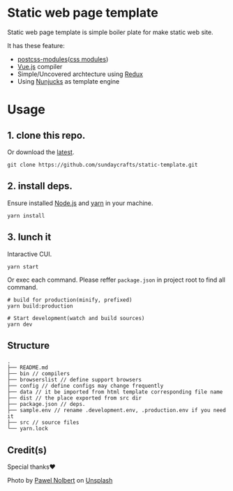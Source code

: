 # Static web page template

Static web page template is simple boiler plate for make static web site.

It has these feature:

- [postcss-modules](https://github.com/css-modules/postcss-modules)([css modules](https://github.com/css-modules/css-modules))
- [Vue.js](https://github.com/vuejs/vue) compiler
- Simple/Uncovered archtecture using [Redux](https://github.com/reactjs/redux)
- Using [Nunjucks](https://mozilla.github.io/nunjucks/) as template engine

# Usage

## 1. clone this repo.

Or download the [latest](https://github.com/sundaycrafts/static-template/archive/master.zip).

```shell
git clone https://github.com/sundaycrafts/static-template.git
```

## 2. install deps.

Ensure installed [Node.js](https://nodejs.org/en/) and [yarn](https://yarnpkg.com/lang/en/docs/install/) in your machine.

```shell
yarn install
```

## 3. lunch it

Intaractive CUI.

```shell
yarn start
```

Or exec each command.
Please reffer `package.json` in project root to find all command.

```shell
# build for production(minify, prefixed)
yarn build:production

# Start development(watch and build sources)
yarn dev
```

## Structure

```
.
├── README.md
├── bin // compilers
├── browserslist // define support browsers
├── config // define configs may change frequently
├── data // it be imported from html template corresponding file name
├── dist // the place exported from src dir
├── package.json // deps.
├── sample.env // rename .development.env, .production.env if you need it
├── src // source files
└── yarn.lock
```

## Credit(s)

Special thanks❤️

Photo by [Pawel Nolbert](https://unsplash.com/photos/62OK9xwVA0c) on [Unsplash](https://unsplash.com/)
